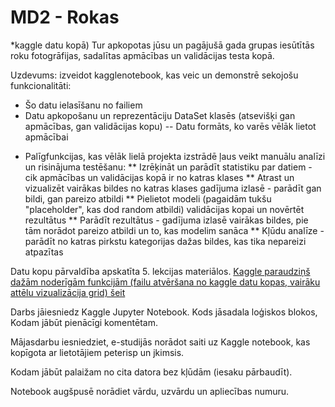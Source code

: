 # MD2 - Rokas

*kaggle datu kopā) Tur apkopotas jūsu un pagājušā gada grupas iesūtītās roku fotogrāfijas, sadalītas apmācības un validācijas testa kopā.
 
Uzdevums: izveidot kagglenotebook, kas veic un demonstrē sekojošu funkcionalitāti:

- Šo datu ielasīšanu no failiem
- Datu apkopošanu un reprezentāciju DataSet klasēs (atsevišķi gan apmācības, gan validācijas kopu)
-- Datu formāts, ko varēs vēlāk lietot apmācībai
* Palīgfunkcijas, kas vēlāk lielā projekta izstrādē ļaus veikt manuālu analīzi un risinājuma testēšanu:
** Izrēķināt un parādīt statistiku par datiem - cik apmācības un validācijas kopā ir no katras klases
** Atrast un vizualizēt vairākas bildes no katras klases gadījuma izlasē - parādīt gan bildi, gan pareizo atbildi
** Pielietot modeli (pagaidām tukšu "placeholder", kas dod random atbildi) validācijas kopai un novērtēt rezultātus
** Parādīt rezultātus - gadījuma izlasē vairākas bildes, pie tām norādot pareizo atbildi un to, kas modelim sanāca
** Kļūdu analīze - parādīt no katras pirkstu kategorijas dažas bildes, kas tika nepareizi atpazītas

Datu kopu pārvaldība apskatīta 5. lekcijas materiālos.
[Kaggle paraudziņš dažām noderīgām funkcijām (failu atvēršana no kaggle datu kopas, vairāku attēlu vizualizācija grid) šeit](https://www.kaggle.com/code/peterisp/demo-darbam-ar-att-liem)

Darbs jāiesniedz Kaggle Jupyter Notebook.
Kods jāsadala loģiskos blokos,
Kodam jābūt pienācīgi komentētam.

Mājasdarbu iesniedziet, e-studijās norādot saiti uz Kaggle notebook, kas kopīgota ar lietotājiem peterisp un jkimsis.

Kodam jābūt palaižam no cita datora bez kļūdām (iesaku pārbaudīt).

Notebook augšpusē norādiet vārdu, uzvārdu un apliecības numuru.
